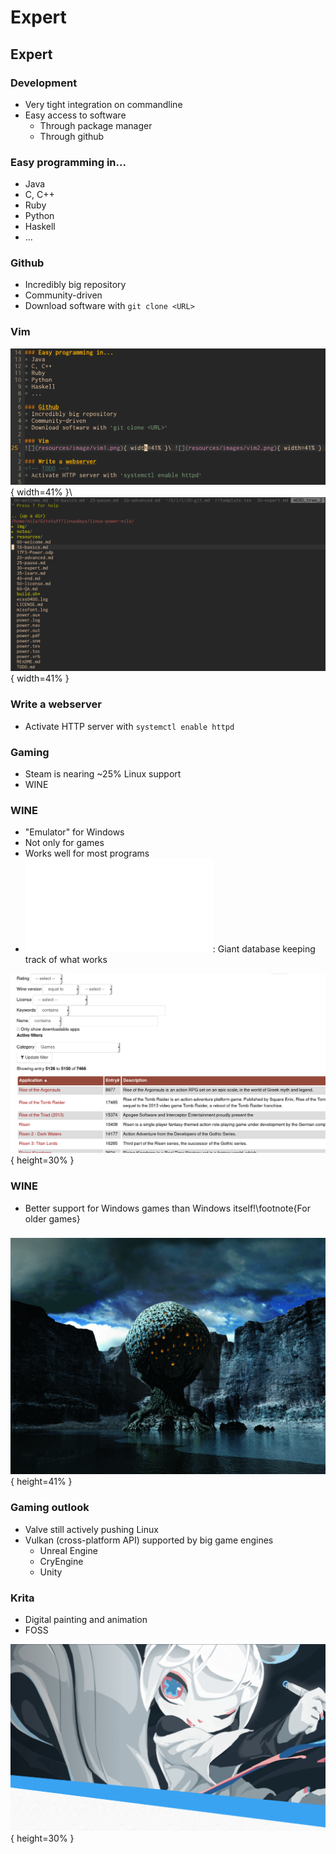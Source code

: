 # Expert

## Expert

### Development
* Very tight integration on commandline
* Easy access to software
	* Through package manager
	* Through github

### Easy programming in...
* Java
* C, C++
* Ruby
* Python
* Haskell
* ...

### Github
* Incredibly big repository
* Community-driven
* Download software with `git clone <URL>`

### Vim
![](resources/images/vim1.png){ width=41% }\ ![](resources/images/vim2.png){ width=41% }

### Write a webserver
<!-- TODO -->
* Activate HTTP server with `systemctl enable httpd`

### Gaming
* Steam is nearing ~25% Linux support
* WINE

### WINE
* "Emulator" for Windows
* Not only for games
* Works well for most programs
* ![WineHQ](www.winehq.org): Giant database keeping track of what works

![](resources/images/winegames.png){ height=30% }

### WINE
* Better support for Windows games than Windows itself!\footnote{For older games}

###

![](resources/images/riven.png){ height=41% }

### Gaming outlook
* Valve still actively pushing Linux
* Vulkan (cross-platform API) supported by big game engines
	* Unreal Engine
	* CryEngine
	* Unity

### Krita
* Digital painting and animation
* FOSS

![](resources/images/krita.png){ height=30% }
